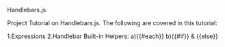  
Handlebars.js 

  Project Tutorial on Handlebars.js. The following are covered in this tutorial:

 1.Expressions
 2.Handlebar Built-in Helpers:
  a){{#each}}
  b){{#if}} & {{else}} 
  
